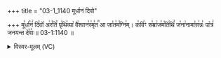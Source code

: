 +++
title = "03-1_1140 मूर्धानं दिवो"

+++
मू꣣र्धा꣡नं꣢ दि꣣वो꣡ अ꣢र꣣तिं꣡ पृ꣢थि꣣व्या꣡ वै꣢श्वान꣣र꣢मृ꣣त꣢꣯ आ जा꣣त꣢म꣣ग्नि꣢म्। क꣣वि꣢ꣳ स꣣म्रा꣢ज꣣म꣡ति꣢थिं꣣ ज꣡ना꣢नामा꣣स꣢न्नः꣣ पा꣡त्रं꣢ जनयन्त दे꣣वाः꣢॥ 03-1:1140 ॥

<details><summary>विस्वर-मूलम् (VC)</summary>

मूर्धानं दिवो अरतिं पृथिव्या वैश्वानरमृत आ जातमग्निम् । कविꣳ सम्राजमतिथिं जनानामासन्नः पात्रं जनयन्त देवाः ॥११४०॥
</details>